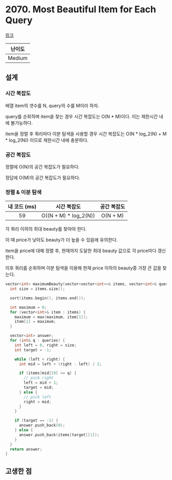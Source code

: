 # 2070. Most Beautiful Item for Each Query

[링크](https://leetcode.com/problems/most-beautiful-item-for-each-query/description/)

| 난이도 |
| :----: |
| Medium |

## 설계

### 시간 복잡도

배열 item의 갯수를 N, query의 수를 M이라 하자.

query를 순회하며 item을 찾는 경우 시간 복잡도는 O(N \* M)이다. 이는 제한시간 내에 불가능하다.

item을 정렬 후 쿼리마다 이분 탐색을 사용할 경우 시간 복잡도는 O(N \* log_2(N) + M \* log_2(N)) 이므로 제한시간 내에 충분하다.

### 공간 복잡도

정렬에 O(N)의 공간 복잡도가 필요하다.

정답에 O(M)의 공간 복잡도가 필요하다.

### 정렬 & 이분 탐색

| 내 코드 (ms) |      시간 복잡도      | 공간 복잡도 |
| :----------: | :-------------------: | :---------: |
|      59      | O((N + M) * log_2(N)) |  O(N + M)   |

각 쿼리 이하의 최대 beauty를 찾아야 한다.

이 때 price가 낮아도 beauty가 더 높을 수 있음에 유의한다.

item을 price에 대해 정렬 후, 현재까지 도달한 최대 beauty 값으로 각 price마다 갱신한다.

이후 쿼리를 순회하며 이분 탐색을 이용해 현재 price 이하의 beauty중 가장 큰 값을 찾는다.

```cpp
vector<int> maximumBeauty(vector<vector<int>>& items, vector<int>& queries) {
  int size = items.size();

  sort(items.begin(), items.end());

  int maximum = 0;
  for (vector<int>& item : items) {
    maximum = max(maximum, item[1]);
    item[1] = maximum;
  }

  vector<int> answer;
  for (int& q : queries) {
    int left = 0, right = size;
    int target = -1;

    while (left < right) {
      int mid = left + (right - left) / 2;

      if (items[mid][0] <= q) {
        // pick right
        left = mid + 1;
        target = mid;
      } else {
        // pick left
        right = mid;
      }
    }

    if (target == -1) {
      answer.push_back(0);
    } else {
      answer.push_back(items[target][1]);
    }
  }
  return answer;
}
```

## 고생한 점
